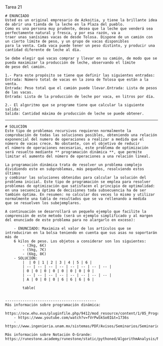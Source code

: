 ﻿Tarea 21

	# ENUNCIADO
	Usted es un original empresario de Azkoitia, y tiene la brillante idea de abrir una tienda de la leche en la Plaza del pueblo. 
	Como es una persona muy prudente, desea que la leche que venderá sea perfectamente natural y fresca, y por esa razón, va a 
	traer unas sanísimas vacas de desde Tolosa. Dispone de un camión con un cierto límite de peso, y un grupo de vacas disponibles 
	para la venta. Cada vaca puede tener un peso distinto, y producir una cantidad diferente de leche al día.
	
	Se debe elegir qué vacas comprar y llevar en su camión, de modo que se pueda maximizar la producción de leche, observando el límite 
	de peso del camión.
	
	1.- Para este propósito se tiene que definir las siguientes entradas:
	Entrada: Número total de vacas en la zona de Tolosa que están a la venta.
	Entrada: Peso total que el camión puede llevar.Entrada: Lista de pesos de las vacas.
	Entrada: Lista de la producción de leche por vaca, en litros por día.
	
	2.- El algoritmo que se programe tiene que calcular la siguiente salida:
	Salida: Cantidad máxima de producción de leche se puede obtener.
___

	# SOLUCIÓN
	Este tipo de problemas recursivos requieren normalmente la comprobación de todas las soluciones posibles, obteniendo una relación 
	exponencial del numero de operaciones a realizar a medida que el número de vacas crece. No obstante, con el objetivo de reducir 
	el número de operaciones necesarias, este problema de optimización será resuelto mediante ** programación dinámica **, que permite 
	limitar el aumento del número de operaciones a una relación lineal.
	
	La programación dinámica trata de resolver un problema complejo dividiendo este en subproblemas, más pequeños, resolviendo estos últimos
	y combinar las soluciones obtenidas para calcular la solución del problema inicial. Este tipo de programación se emplea para resolver 
	problemas de optimización que satisfacen el principio de optimalidad: en una secuencia óptima de decisiones toda subsecuencia ha de ser 
	también óptima. En resumen: no calcular dos veces lo mismo y utilizar normalmente una tabla de resultados que se va rellenando a medida 
	que se resuelven los subejemplares.
	
	A continuación se desarrollará un pequeño ejemplo que facilite la comprensión de este metodo (será un ejemplo simplificado y al margen 
	del enunciado de este problema para no alargarlo en exceso):
	
		- ENUNCIADO: Maximiza el valor de los artículos que se introduciran en la bolsa teniendo en cuenta que sus asas no soportarán más de 
		6 kilos de peso. Los objetos a considerar son los siguientes:
			- (3kg, 6€)
			- (5kg, 7€)
			- (6kg, 8€)
		- SOLUCIÓN:
			|  | 0 | 1 | 2 | 3 | 4 | 5 | 6 |
			| -- | -- | -- | -- | -- | -- | -- | -- |
			| 0 | 0 | 0 | 0 | 0 | 0 | 0 | 0 |
			| -- | -- | -- | -- | -- | -- | -- | -- |
			| A | 0 | 0 | 0 | 6 | 6 | 6 | 6 |
			
			table(
	
	
	------------------------------------------
	Más información sobre programación dinámica: 
		- https://ocw.ehu.eus/pluginfile.php/9412/mod_resource/content/1/05_Programacion_Dinamica/05_Programacion_Dinamica.pdf
		- https://www.youtube.com/watch?v=fVrPwSkSo0I&t=1736s
		- https://www.ingenieria.unam.mx/sistemas/PDF/Avisos/Seminarios/SeminarioV/Sesion6_IdaliaFlores_20abr15.pdf
	
	Más información sobre Notación O-Grande: https://runestone.academy/runestone/static/pythoned/AlgorithmAnalysis/NotacionOGrande.html
